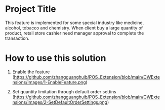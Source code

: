 
# Project Title

This feature is implemented for some special industry like medicine, alcohol, tobacco and chemistry.  When client buy a large quantity of product,
retail store cashier need manager approval to complete the transaction.

# How to use this solution

1. Enable the feature
   (https://github.com/zhangguanghuib/POS_Extension/blob/main/CWExtensions/Images/1-EnableFeature.png)

2. Set quantity limitation through default order settins
   (https://github.com/zhangguanghuib/POS_Extension/blob/main/CWExtensions/Images/2-SetDefaultOrderSettings.png) 



